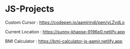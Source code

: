 # JS-Projects

Custom Cursor : https://codepen.io/aamirindi/pen/yLZvdLo

Current Location : https://sunny-khapse-9196e0.netlify.app

BMI Calculator : https://bmi-calculator-js-aamir.netlify.app
